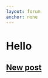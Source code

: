 ```yaml
---
layout: forum
anchor: none
---
```

# Hello

## [New post](./add)

<div><list dataPath="./fora/posts" dataPreview="true" dataType="post"></list></div>

<link rel="stylesheet" href="./main.css" />
